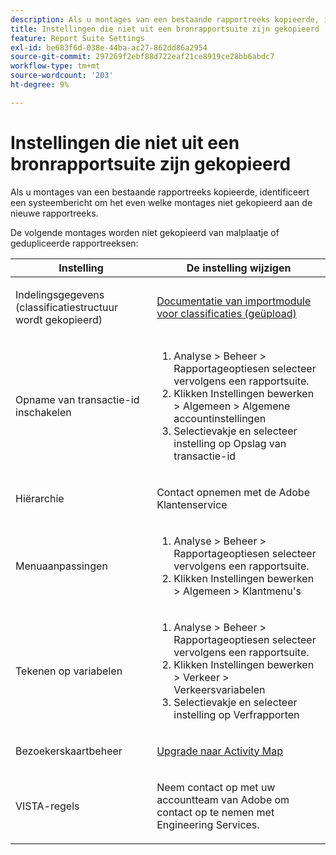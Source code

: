 ```yaml
---
description: Als u montages van een bestaande rapportreeks kopieerde, identificeert een systeembericht om het even welke montages niet gekopieerd aan de nieuwe rapportreeks.
title: Instellingen die niet uit een bronrapportsuite zijn gekopieerd
feature: Report Suite Settings
exl-id: be683f6d-038e-44ba-ac27-862dd86a2954
source-git-commit: 297269f2ebf88d722eaf21ce8919ce28bb6abdc7
workflow-type: tm+mt
source-wordcount: '203'
ht-degree: 9%

---
```


# Instellingen die niet uit een bronrapportsuite zijn gekopieerd

Als u montages van een bestaande rapportreeks kopieerde, identificeert een systeembericht om het even welke montages niet gekopieerd aan de nieuwe rapportreeks.

De volgende montages worden niet gekopieerd van malplaatje of gedupliceerde rapportreeksen:

<table id="table_9774249E3D804E7D97F12B88E26F9066"> 
 <thead> 
  <tr> 
   <th colname="col1" class="entry"> Instelling </th> 
   <th colname="col2" class="entry"> De instelling wijzigen </th> 
  </tr>
 </thead>
 <tbody> 
  <tr> 
   <td colname="col1"> <p>Indelingsgegevens (classificatiestructuur wordt gekopieerd) </p> </td> 
   <td colname="col2"> <p><a href="https://experienceleague.adobe.com/docs/analytics/components/classifications/classifications-importer/c-working-with-saint.html"> Documentatie van importmodule voor classificaties (geüpload)</a> </p> </td> 
  </tr> 
  <tr> 
   <td colname="col1"> <p>Opname van transactie-id inschakelen </p> </td> 
   <td colname="col2"> 
    <ol id="ol_4F3028A440C94447890498CF2E64C15B"> 
     <li id="li_243C7F7DF3074F7FB9893BEFDA8B0732"> <span class="uicontrol"> Analyse</span> &gt; <span class="uicontrol"> Beheer</span> &gt; <span class="uicontrol"> Rapportageopties</span>en selecteer vervolgens een rapportsuite. </li> 
     <li id="li_357D06A1F528473CBA07D4C840BE95D9">Klikken <span class="uicontrol"> Instellingen bewerken</span> &gt; <span class="uicontrol"> Algemeen</span> &gt; <span class="uicontrol"> Algemene accountinstellingen</span> </li> 
     <li id="li_9E0B7A9542864399AFDD5D422F7D6C22">Selectievakje en selecteer instelling op <span class="uicontrol"> Opslag van transactie-id</span> </li> 
    </ol> </td> 
  </tr> 
  <tr> 
   <td colname="col1"> <p>Hiërarchie </p> </td> 
   <td colname="col2"> <p>Contact opnemen met de Adobe Klantenservice </p> </td> 
  </tr> 
  <tr> 
   <td colname="col1"> <p>Menuaanpassingen </p> </td> 
   <td colname="col2"> 
    <ol id="ol_A3277C5843704DEA902DF030099E9227"> 
     <li id="li_8B3A5974466C4D9D9A3D3D0C6A30F414"><span class="uicontrol"> Analyse</span> &gt; <span class="uicontrol"> Beheer</span> &gt; <span class="uicontrol"> Rapportageopties</span>en selecteer vervolgens een rapportsuite. </li> 
     <li id="li_1B44AFD4026346698F3CB75E2CBF1959">Klikken <span class="uicontrol"> Instellingen bewerken</span> &gt; <span class="uicontrol"> Algemeen</span> &gt; <span class="uicontrol"> Klantmenu's</span> </li> 
    </ol> </td> 
  </tr> 
  <tr> 
   <td colname="col1"> <p>Tekenen op variabelen </p> </td> 
   <td colname="col2"> 
    <ol id="ol_903A5FEF5B9847929BBB514A481F6E22"> 
     <li id="li_E352211ABD3245EC8C06313221BA4B36"><span class="uicontrol"> Analyse</span> &gt; <span class="uicontrol"> Beheer</span> &gt; <span class="uicontrol"> Rapportageopties</span>en selecteer vervolgens een rapportsuite. </li> 
     <li id="li_B19C4112D57D4D329A0774EBB345473B">Klikken <span class="uicontrol"> Instellingen bewerken</span> &gt; <span class="uicontrol"> Verkeer</span> &gt; <span class="uicontrol"> Verkeersvariabelen</span> </li> 
     <li id="li_B1CED2EC85FE4A8EB7D95076040B35E1">Selectievakje en selecteer instelling op <span class="uicontrol"> Verfrapporten</span> </li> 
    </ol> </td> 
  </tr> 
  <tr> 
   <td colname="col1"> <p>Bezoekerskaartbeheer </p> </td> 
   <td colname="col2"> <p><a href="https://experienceleague.adobe.com/docs/analytics/analyze/activity-map/getting-started/get-started-admins/activitymap-enable.html"> Upgrade naar Activity Map</a> </p> </td> 
  </tr> 
  <tr> 
   <td colname="col1"> <p>VISTA-regels </p> </td> 
   <td colname="col2"> <p>Neem contact op met uw accountteam van Adobe om contact op te nemen met Engineering Services. </p> </td> 
  </tr> 
 </tbody> 
</table>
